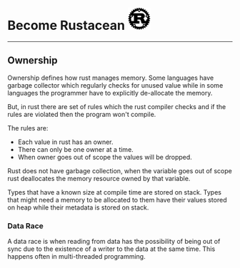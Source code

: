 # Become Rustacean <img src="./README.png" alt="Rust logo" width=50 height=50>

---

## Ownership

Ownership defines how rust manages memory. Some languages have garbage collector which regularly checks for unused value while in some languages the programmer have to explicitly de-allocate the memory.

But, in rust there are set of rules which the rust compiler checks and if the rules are violated then the program won't compile.

The rules are:

- Each value in rust has an owner.
- There can only be one owner at a time.
- When owner goes out of scope the values will be dropped.

Rust does not have garbage collection, when the variable goes out of scope rust deallocates the memory resource owned by that variable.

Types that have a known size at compile time are stored on stack. Types that might need a memory to be allocated to them have their values stored on heap while their metadata is stored on stack.

### Data Race

A data race is when reading from data has the possibility of being out of sync due to the existence of a writer to the data at the same time. This happens often in multi-threaded programming.
